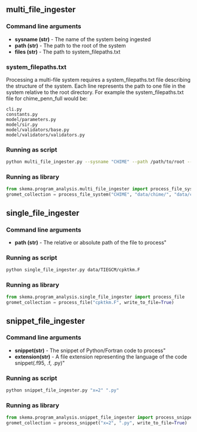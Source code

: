 ## multi_file_ingester
### Command line arguments
 - **sysname (str)** - The name of the system being ingested
 - **path (str)** - The path to the root of the system
 - **files (str)** - The path to system_filepaths.txt
### system_filepaths.txt
Processing a multi-file system requires a system_filepaths.txt file describing the structure of the system. Each line represents the path to one file in the system relative to the root directory. For example the system_filepaths.txt file for chime_penn_full would be:
```
cli.py
constants.py
model/parameters.py
model/sir.py
model/validators/base.py
model/validators/validators.py
```
### Running as script
```bash
python multi_file_ingester.py --sysname "CHIME" --path /path/to/root --files /path/to/system_filepaths.txt
```
### Running as library
```python
from skema.program_analysis.multi_file_ingester import process_file_system
gromet_collection = process_file_system("CHIME", "data/chime/", "data/chime/system_filepaths.txt", write_to_file=True)
```

## single_file_ingester
### Command line arguments
 - **path (str)** - The relative or absolute path of the file to process"
### Running as script
```bash
python single_file_ingester.py data/TIEGCM/cpktkm.F
```
### Running as library
```python
from skema.program_analysis.single_file_ingester import process_file
gromet_collection = process_file("cpktkm.F", write_to_file=True)
```

## snippet_file_ingester
### Command line arguments
 - **snippet(str)** - The snippet of Python/Fortran code to process"
 - **extension(str)** - A file extension representing the language of the code snippet(.f95, .f, .py)"
### Running as script
```bash
python snippet_file_ingester.py "x=2" ".py"
```
### Running as library
```python
from skema.program_analysis.snippet_file_ingester import process_snippet
gromet_collection = process_snippet("x=2", ".py", write_to_file=True)